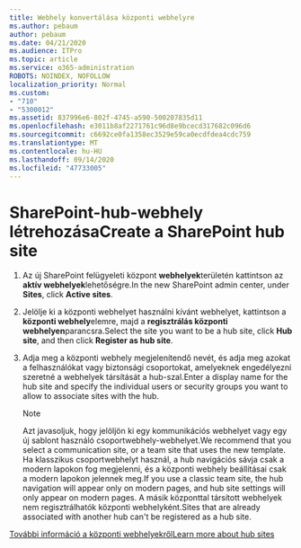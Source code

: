 ```yaml
---
title: Webhely konvertálása központi webhelyre
ms.author: pebaum
author: pebaum
ms.date: 04/21/2020
ms.audience: ITPro
ms.topic: article
ms.service: o365-administration
ROBOTS: NOINDEX, NOFOLLOW
localization_priority: Normal
ms.custom:
- "710"
- "5300012"
ms.assetid: 837996e6-802f-4745-a590-500207835d11
ms.openlocfilehash: e3011b8af2271761c96d8e9bcecd317682c096d6
ms.sourcegitcommit: c6692ce0fa1358ec3529e59ca0ecdfdea4cdc759
ms.translationtype: MT
ms.contentlocale: hu-HU
ms.lasthandoff: 09/14/2020
ms.locfileid: "47733005"
---
```

# <a name="create-a-sharepoint-hub-site"></a><span data-ttu-id="070ec-102">SharePoint-hub-webhely létrehozása</span><span class="sxs-lookup"><span data-stu-id="070ec-102">Create a SharePoint hub site</span></span>

1. <span data-ttu-id="070ec-103">Az új SharePoint felügyeleti központ **webhelyek**területén kattintson az **aktív webhelyek**lehetőségre.</span><span class="sxs-lookup"><span data-stu-id="070ec-103">In the new SharePoint admin center, under **Sites**, click **Active sites**.</span></span>

2. <span data-ttu-id="070ec-104">Jelölje ki a központi webhelyet használni kívánt webhelyet, kattintson a **központi webhely**elemre, majd a **regisztrálás központi webhelyen**parancsra.</span><span class="sxs-lookup"><span data-stu-id="070ec-104">Select the site you want to be a hub site, click **Hub site**, and then click **Register as hub site**.</span></span>

3. <span data-ttu-id="070ec-105">Adja meg a központi webhely megjelenítendő nevét, és adja meg azokat a felhasználókat vagy biztonsági csoportokat, amelyeknek engedélyezni szeretné a webhelyek társítását a hub-szal.</span><span class="sxs-lookup"><span data-stu-id="070ec-105">Enter a display name for the hub site and specify the individual users or security groups you want to allow to associate sites with the hub.</span></span>

    > [!NOTE]
    >  <span data-ttu-id="070ec-106">Azt javasoljuk, hogy jelöljön ki egy kommunikációs webhelyet vagy egy új sablont használó csoportwebhely-webhelyet.</span><span class="sxs-lookup"><span data-stu-id="070ec-106">We recommend that you select a communication site, or a team site that uses the new template.</span></span> <span data-ttu-id="070ec-107">Ha klasszikus csoportwebhelyt használ, a hub navigációs sávja csak a modern lapokon fog megjelenni, és a központi webhely beállításai csak a modern lapokon jelennek meg.</span><span class="sxs-lookup"><span data-stu-id="070ec-107">If you use a classic team site, the hub navigation will appear only on modern pages, and hub site settings will only appear on modern pages.</span></span> <span data-ttu-id="070ec-108">A másik központtal társított webhelyek nem regisztrálhatók központi webhelyként.</span><span class="sxs-lookup"><span data-stu-id="070ec-108">Sites that are already associated with another hub can't be registered as a hub site.</span></span>
  
[<span data-ttu-id="070ec-109">További információ a központi webhelyekről</span><span class="sxs-lookup"><span data-stu-id="070ec-109">Learn more about hub sites</span></span>](https://go.microsoft.com/fwlink/?linkid=869149)
  